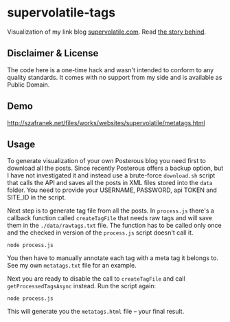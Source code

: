 # supervolatile-tags

Visualization of my link blog [supervolatile.com](http://supervolatile.com).
Read [the story behind](http://szafranek.net/blog/2013/01/28/link-blog-visualized/).

## Disclaimer & License

The code here is a one-time hack and wasn't intended to conform to any quality standards.
It comes with no support from my side and is available as Public Domain.


## Demo

<http://szafranek.net/files/works/websites/supervolatile/metatags.html>


## Usage

To generate visualization of your own Posterous blog you need first to download all the posts. Since recently Posterous offers a backup option, but I have not investigated it and instead use a brute-force `download.sh` script that calls the API and saves all the posts in XML files stored into the `data` folder. You need to provide your USERNAME, PASSWORD, api TOKEN and SITE_ID in the script. 

Next step is to generate tag file from all the posts. In `process.js` there's a callback function called `createTagFile` that needs raw tags and will save them in the `./data/rawtags.txt` file. The function has to be called only once and the checked in version of the `process.js` script doesn't call it.

```
node process.js
```

You then have to manually annotate each tag with a meta tag it belongs to. See my own `metatags.txt` file for an example.

Next you are ready to disable the call to `createTagFile` and call `getProcessedTagsAsync` instead. Run the script again:

```
node process.js
```

This will generate you the `metatags.html` file – your final result.
